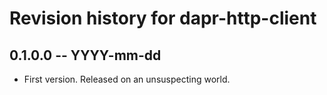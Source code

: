 # Revision history for dapr-http-client

## 0.1.0.0 -- YYYY-mm-dd

* First version. Released on an unsuspecting world.
